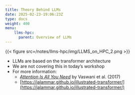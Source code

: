 ```yaml
---
title: Theory Behind LLMs
date: 2025-02-23-19:06:23Z
type: docs 
weight: 400
menu: 
    llms-hpc:
      parent: Overview of LLMs
---
```


{{< figure src=/notes/llms-hpc/img/LLMS_on_HPC_2.png >}}

* LLMs are based on the transformer architecture
* We are not covering this in today’s workshop
* For more information:
  * _[Attention Is All You Need](https://arxiv.org/abs/1706.03762)_ by Vaswani et al. (2017)
  * [https://jalammar.github.io/illustrated-transformer/](https://jalammar.github.io/illustrated-transformer/)


